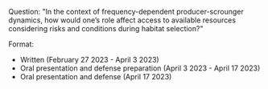 Question: "In the context of frequency-dependent producer-scrounger dynamics,
how would one’s role affect access to available resources considering risks 
and conditions during habitat selection?"

Format:

- Written (February 27 2023 - April 3 2023)
- Oral presentation and defense preparation (April 3 2023 - April 17 2023)
- Oral presentation and defense (April 17 2023)


